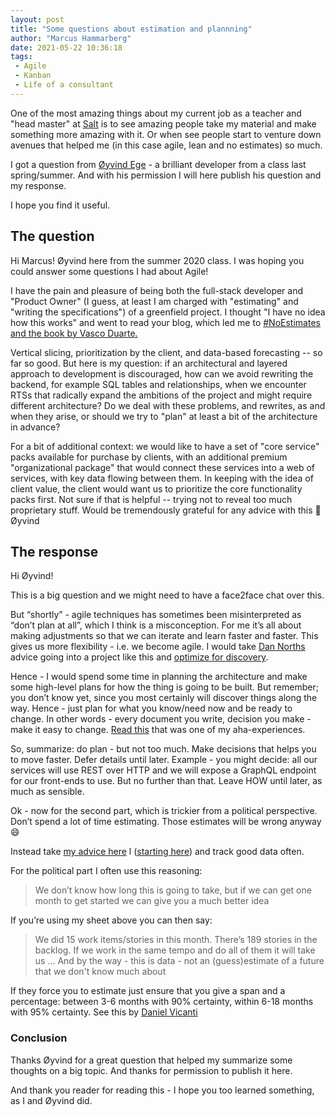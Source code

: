 ```yaml
---
layout: post
title: "Some questions about estimation and plannning"
author: "Marcus Hammarberg"
date: 2021-05-22 10:36:18
tags:
 - Agile
 - Kanban
 - Life of a consultant
---
```


One of the most amazing things about my current job as a teacher and "head master" at [Salt](https://www.salt.study) is to see amazing people take my material and make something more amazing with it. Or when see people start to venture down avenues that helped me (in this case agile, lean and no estimates) so much.

I got a question from [Øyvind Ege](https://www.linkedin.com/in/oyvind-ege/) - a brilliant developer from a class last spring/summer. And with his permission I will here publish his question and my response.

I hope you find it useful.

<!-- excerpt-end -->

## The question


Hi Marcus! Øyvind here from the summer 2020 class. I was hoping you could answer some questions I had about Agile!

I have the pain and pleasure of being both the full-stack developer and "Product Owner" (I guess, at least I am charged with "estimating" and "writing the specifications") of a greenfield project. I thought "I have no idea how this works" and went to read your blog, which led me to [#NoEstimates and the book by Vasco Duarte.](http://noestimatesbook.com/about-the-book/)

Vertical slicing, prioritization by the client, and data-based forecasting -- so far so good. But here is my question: if an architectural and layered approach to development is discouraged, how can we avoid rewriting the backend, for example SQL tables and relationships, when we encounter RTSs that radically expand the ambitions of the project and might require different architecture? Do we deal with these problems, and rewrites, as and when they arise, or should we try to "plan" at least a bit of the architecture in advance?

For a bit of additional context: we would like to have a set of "core service" packs available for purchase by clients, with an additional premium "organizational package" that would connect these services into a web of services, with key data flowing between them. In keeping with the idea of client value, the client would want us to prioritize the core functionality packs first.
Not sure if that is helpful -- trying not to reveal too much proprietary stuff.
Would be tremendously grateful for any advice with this :slightly_smiling_face:
Øyvind

## The response


Hi Øyvind!

This is a big question and we might need to have a face2face chat over this.

But “shortly” - agile techniques has sometimes been misinterpreted as “don’t plan at all”, which I think is a misconception. For me it’s all about making adjustments so that we can iterate and learn faster and faster. This gives us more flexibility - i.e. we become agile.
I would take [Dan Norths](https://dannorth.net/) advice going into a project like this and [optimize for discovery]( https://dannorth.net/2010/08/30/introducing-deliberate-discovery/).

Hence - I would spend some time in planning the architecture and make some high-level plans for how the thing is going to be built. But remember; you don’t know yet, since you most certainly will discover things along the way. Hence - just plan for what you know/need now and be ready to change. In other words - every document you write, decision you make - make it easy to change. [Read this](http://www.marcusoft.net/2013/04/WhatDoYouOptimizeFor.html)  that was one of my aha-experiences.

So, summarize: do plan - but not too much. Make decisions that helps you to move faster. Defer details until later. Example - you might decide: all our services will use REST over HTTP and we will expose a GraphQL endpoint for our front-ends to use. But no further than that. Leave HOW until later, as much as sensible.



Ok - now for the second part, which is trickier from a political perspective. Don’t spend a lot of time estimating. Those estimates will be wrong anyway :smile:

Instead take [my advice here](https://www.marcusoft.net/2019/03/kanbanstats-an-average-improvement.htm) l ([starting here](http://www.marcusoft.net/2019/01/kanbanstats-simplify-process-stats-get-started.html))  and track good data often.

For the political part I often use this reasoning:

> We don’t know how long this is going to take, but if we can get one month to get started we can give you a much better idea


If you’re using my sheet above you can then say:

> We did 15 work items/stories in this month. There’s 189 stories in the backlog. If we work in the same tempo and do all of them it will take us … And by the way - this is data - not an (guess)estimate of a future that we don't know much about

If they force you to estimate just ensure that you give a span and a percentage: between 3-6 months with 90% certainty, within 6-18 months with 95% certainty. See this by [Daniel Vicanti]( https://www.youtube.com/watch?v=aG5Eet6BJTc)

### Conclusion

Thanks Øyvind for a great question that helped my summarize some thoughts on a big topic. And thanks for permission to publish it here.

And thank you reader for reading this - I hope you too learned something, as I and Øyvind did.